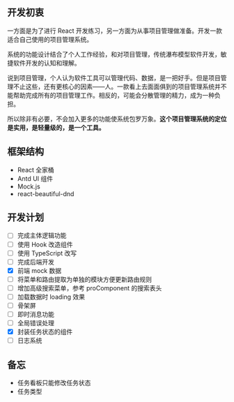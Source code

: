 ## 开发初衷

一方面是为了进行 React 开发练习，另一方面为从事项目管理做准备。开发一款适合自己使用的项目管理系统。

系统的功能设计结合了个人工作经验，和对项目管理，传统瀑布模型软件开发，敏捷软件开发的认知和理解。

说到项目管理，个人认为软件工具可以管理代码、数据，是一把好手。但是项目管理不止这些，还有更核心的因素——人。一款看上去面面俱到的项目管理系统并不能帮助完成所有的项目管理工作。相反的，可能会分散管理的精力，成为一种负担。

所以除非有必要，不会加入更多的功能使系统包罗万象。**这个项目管理系统的定位是实用，是轻量级的，是一个工具。**

## 框架结构

- React 全家桶
- Antd UI 组件
- Mock.js
- react-beautiful-dnd

## 开发计划

- [ ] 完成主体逻辑功能
- [ ] 使用 Hook 改造组件
- [ ] 使用 TypeScript 改写
- [ ] 完成后端开发
- [x] 前端 mock 数据
- [ ] 将菜单和路由提取为单独的模块方便更新路由规则
- [ ] 增加高级搜索菜单，参考 proComponent 的搜索表头
- [ ] 加载数据时 loading 效果
- [ ] 骨架屏
- [ ] 即时消息功能
- [ ] 全局错误处理
- [x] 封装任务状态的组件
- [ ] 日志系统

## 备忘

- 任务看板只能修改任务状态
- 任务类型
